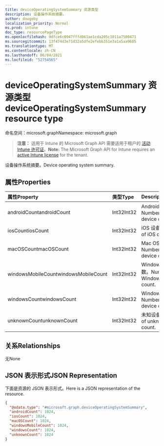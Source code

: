 ```yaml
---
title: deviceOperatingSystemSummary 资源类型
description: 设备操作系统摘要。
author: dougeby
localization_priority: Normal
ms.prod: intune
doc_type: resourcePageType
ms.openlocfilehash: 9dfce6c0947fffd861ae1cda205c1011a7500471
ms.sourcegitcommit: 13f474d3e71d32a5dfe2efebb351e3a1a5aa9685
ms.translationtype: MT
ms.contentlocale: zh-CN
ms.lasthandoff: 06/04/2021
ms.locfileid: "52754565"
---
```

# <a name="deviceoperatingsystemsummary-resource-type"></a><span data-ttu-id="d1781-103">deviceOperatingSystemSummary 资源类型</span><span class="sxs-lookup"><span data-stu-id="d1781-103">deviceOperatingSystemSummary resource type</span></span>

<span data-ttu-id="d1781-104">命名空间：microsoft.graph</span><span class="sxs-lookup"><span data-stu-id="d1781-104">Namespace: microsoft.graph</span></span>

> <span data-ttu-id="d1781-105">**注意：** 适用于 Intune 的 Microsoft Graph API 需要适用于租户的 [活动 Intune 许可证](https://go.microsoft.com/fwlink/?linkid=839381)。</span><span class="sxs-lookup"><span data-stu-id="d1781-105">**Note:** The Microsoft Graph API for Intune requires an [active Intune license](https://go.microsoft.com/fwlink/?linkid=839381) for the tenant.</span></span>

<span data-ttu-id="d1781-106">设备操作系统摘要。</span><span class="sxs-lookup"><span data-stu-id="d1781-106">Device operating system summary.</span></span>

## <a name="properties"></a><span data-ttu-id="d1781-107">属性</span><span class="sxs-lookup"><span data-stu-id="d1781-107">Properties</span></span>
|<span data-ttu-id="d1781-108">属性</span><span class="sxs-lookup"><span data-stu-id="d1781-108">Property</span></span>|<span data-ttu-id="d1781-109">类型</span><span class="sxs-lookup"><span data-stu-id="d1781-109">Type</span></span>|<span data-ttu-id="d1781-110">Description</span><span class="sxs-lookup"><span data-stu-id="d1781-110">Description</span></span>|
|:---|:---|:---|
|<span data-ttu-id="d1781-111">androidCount</span><span class="sxs-lookup"><span data-stu-id="d1781-111">androidCount</span></span>|<span data-ttu-id="d1781-112">Int32</span><span class="sxs-lookup"><span data-stu-id="d1781-112">Int32</span></span>|<span data-ttu-id="d1781-113">Android 设备计数。</span><span class="sxs-lookup"><span data-stu-id="d1781-113">Number of android device count.</span></span>|
|<span data-ttu-id="d1781-114">iosCount</span><span class="sxs-lookup"><span data-stu-id="d1781-114">iosCount</span></span>|<span data-ttu-id="d1781-115">Int32</span><span class="sxs-lookup"><span data-stu-id="d1781-115">Int32</span></span>|<span data-ttu-id="d1781-116">iOS 设备计数。</span><span class="sxs-lookup"><span data-stu-id="d1781-116">Number of iOS device count.</span></span>|
|<span data-ttu-id="d1781-117">macOSCount</span><span class="sxs-lookup"><span data-stu-id="d1781-117">macOSCount</span></span>|<span data-ttu-id="d1781-118">Int32</span><span class="sxs-lookup"><span data-stu-id="d1781-118">Int32</span></span>|<span data-ttu-id="d1781-119">Mac OS X 设备计数。</span><span class="sxs-lookup"><span data-stu-id="d1781-119">Number of Mac OS X device count.</span></span>|
|<span data-ttu-id="d1781-120">windowsMobileCount</span><span class="sxs-lookup"><span data-stu-id="d1781-120">windowsMobileCount</span></span>|<span data-ttu-id="d1781-121">Int32</span><span class="sxs-lookup"><span data-stu-id="d1781-121">Int32</span></span>|<span data-ttu-id="d1781-122">Windows 移动设备计数。</span><span class="sxs-lookup"><span data-stu-id="d1781-122">Number of Windows mobile device count.</span></span>|
|<span data-ttu-id="d1781-123">windowsCount</span><span class="sxs-lookup"><span data-stu-id="d1781-123">windowsCount</span></span>|<span data-ttu-id="d1781-124">Int32</span><span class="sxs-lookup"><span data-stu-id="d1781-124">Int32</span></span>|<span data-ttu-id="d1781-125">Windows 设备计数。</span><span class="sxs-lookup"><span data-stu-id="d1781-125">Number of Windows device count.</span></span>|
|<span data-ttu-id="d1781-126">unknownCount</span><span class="sxs-lookup"><span data-stu-id="d1781-126">unknownCount</span></span>|<span data-ttu-id="d1781-127">Int32</span><span class="sxs-lookup"><span data-stu-id="d1781-127">Int32</span></span>|<span data-ttu-id="d1781-128">未知设备计数。</span><span class="sxs-lookup"><span data-stu-id="d1781-128">Number of unknown device count.</span></span>|

## <a name="relationships"></a><span data-ttu-id="d1781-129">关系</span><span class="sxs-lookup"><span data-stu-id="d1781-129">Relationships</span></span>
<span data-ttu-id="d1781-130">无</span><span class="sxs-lookup"><span data-stu-id="d1781-130">None</span></span>

## <a name="json-representation"></a><span data-ttu-id="d1781-131">JSON 表示形式</span><span class="sxs-lookup"><span data-stu-id="d1781-131">JSON Representation</span></span>
<span data-ttu-id="d1781-132">下面是资源的 JSON 表示形式。</span><span class="sxs-lookup"><span data-stu-id="d1781-132">Here is a JSON representation of the resource.</span></span>
<!-- {
  "blockType": "resource",
  "@odata.type": "microsoft.graph.deviceOperatingSystemSummary"
}
-->
``` json
{
  "@odata.type": "#microsoft.graph.deviceOperatingSystemSummary",
  "androidCount": 1024,
  "iosCount": 1024,
  "macOSCount": 1024,
  "windowsMobileCount": 1024,
  "windowsCount": 1024,
  "unknownCount": 1024
}
```




